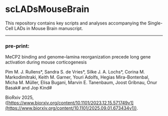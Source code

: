 # scLADsMouseBrain

This repository contains key scripts and analyses accompanying the Single-Cell LADs in Mouse Brain manuscript.

___

### **pre-print:**

MeCP2 binding and genome–lamina reorganization precede long gene activation during mouse corticogenesis

Pim M. J. Rullens*, Sandra S. de Vries*, Silke J. A. Lochs*, Corina M. Markodimitraki, Keith M. Garner, Youri Adolfs, Hegias Mira-Bontenbal, Micha M. Müller, Elisa Bugani, Marvin E. Tanenbaum, Joost Gribnau, Onur Basak# and Jop Kind#

BioRxiv 2025, ([https://www.biorxiv.org/content/10.1101/2023.12.15.571749v1](https://www.biorxiv.org/content/10.1101/2025.09.01.673434v1)).
